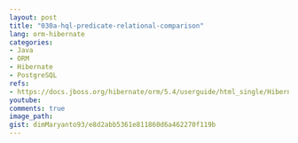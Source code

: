 ```yaml
---
layout: post
title: "030a-hql-predicate-relational-comparison"
lang: orm-hibernate
categories:
- Java
- ORM
- Hibernate
- PostgreSQL
refs: 
- https://docs.jboss.org/hibernate/orm/5.4/userguide/html_single/Hibernate_User_Guide.html#hql-relational-comparisons
youtube: 
comments: true
image_path: 
gist: dimMaryanto93/e8d2abb5361e811860d6a462270f119b
---
```


